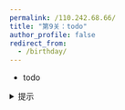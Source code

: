 ```yaml
---
permalink: /110.242.68.66/
title: "第9关：todo"
author_profile: false
redirect_from: 
  - /birthday/
---
```


- todo
  
<details>
  <summary>提示</summary>
  <p>这一关的提示是：todo</p>
</details>
